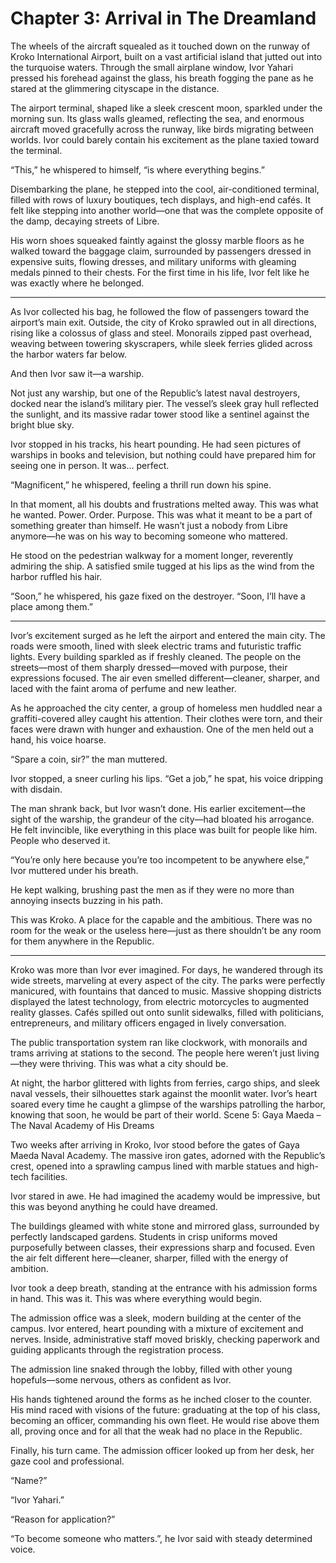 # Chapter 3: Arrival in The Dreamland

The wheels of the aircraft squealed as it touched down on the runway of Kroko International Airport, built on a vast artificial island that jutted out into the turquoise waters. Through the small airplane window, Ivor Yahari pressed his forehead against the glass, his breath fogging the pane as he stared at the glimmering cityscape in the distance.

The airport terminal, shaped like a sleek crescent moon, sparkled under the morning sun. Its glass walls gleamed, reflecting the sea, and enormous aircraft moved gracefully across the runway, like birds migrating between worlds. Ivor could barely contain his excitement as the plane taxied toward the terminal.

“This,” he whispered to himself, “is where everything begins.”

Disembarking the plane, he stepped into the cool, air-conditioned terminal, filled with rows of luxury boutiques, tech displays, and high-end cafés. It felt like stepping into another world—one that was the complete opposite of the damp, decaying streets of Libre.

His worn shoes squeaked faintly against the glossy marble floors as he walked toward the baggage claim, surrounded by passengers dressed in expensive suits, flowing dresses, and military uniforms with gleaming medals pinned to their chests. For the first time in his life, Ivor felt like he was exactly where he belonged.

---

As Ivor collected his bag, he followed the flow of passengers toward the airport’s main exit. Outside, the city of Kroko sprawled out in all directions, rising like a colossus of glass and steel. Monorails zipped past overhead, weaving between towering skyscrapers, while sleek ferries glided across the harbor waters far below.

And then Ivor saw it—a warship.

Not just any warship, but one of the Republic’s latest naval destroyers, docked near the island’s military pier. The vessel’s sleek gray hull reflected the sunlight, and its massive radar tower stood like a sentinel against the bright blue sky.

Ivor stopped in his tracks, his heart pounding. He had seen pictures of warships in books and television, but nothing could have prepared him for seeing one in person. It was... perfect.

“Magnificent,” he whispered, feeling a thrill run down his spine.

In that moment, all his doubts and frustrations melted away. This was what he wanted. Power. Order. Purpose. This was what it meant to be a part of something greater than himself. He wasn’t just a nobody from Libre anymore—he was on his way to becoming someone who mattered.

He stood on the pedestrian walkway for a moment longer, reverently admiring the ship. A satisfied smile tugged at his lips as the wind from the harbor ruffled his hair.

“Soon,” he whispered, his gaze fixed on the destroyer. “Soon, I’ll have a place among them.”

---

Ivor’s excitement surged as he left the airport and entered the main city. The roads were smooth, lined with sleek electric trams and futuristic traffic lights. Every building sparkled as if freshly cleaned. The people on the streets—most of them sharply dressed—moved with purpose, their expressions focused. The air even smelled different—cleaner, sharper, and laced with the faint aroma of perfume and new leather.

As he approached the city center, a group of homeless men huddled near a graffiti-covered alley caught his attention. Their clothes were torn, and their faces were drawn with hunger and exhaustion. One of the men held out a hand, his voice hoarse.

“Spare a coin, sir?” the man muttered.

Ivor stopped, a sneer curling his lips. “Get a job,” he spat, his voice dripping with disdain.

The man shrank back, but Ivor wasn’t done. His earlier excitement—the sight of the warship, the grandeur of the city—had bloated his arrogance. He felt invincible, like everything in this place was built for people like him. People who deserved it.

“You’re only here because you’re too incompetent to be anywhere else,” Ivor muttered under his breath.

He kept walking, brushing past the men as if they were no more than annoying insects buzzing in his path.

This was Kroko. A place for the capable and the ambitious. There was no room for the weak or the useless here—just as there shouldn’t be any room for them anywhere in the Republic.

---

Kroko was more than Ivor ever imagined. For days, he wandered through its wide streets, marveling at every aspect of the city. The parks were perfectly manicured, with fountains that danced to music. Massive shopping districts displayed the latest technology, from electric motorcycles to augmented reality glasses. Cafés spilled out onto sunlit sidewalks, filled with politicians, entrepreneurs, and military officers engaged in lively conversation.

The public transportation system ran like clockwork, with monorails and trams arriving at stations to the second. The people here weren’t just living—they were thriving. This was what a city should be.

At night, the harbor glittered with lights from ferries, cargo ships, and sleek naval vessels, their silhouettes stark against the moonlit water. Ivor’s heart soared every time he caught a glimpse of the warships patrolling the harbor, knowing that soon, he would be part of their world.
Scene 5: Gaya Maeda – The Naval Academy of His Dreams

Two weeks after arriving in Kroko, Ivor stood before the gates of Gaya Maeda Naval Academy. The massive iron gates, adorned with the Republic’s crest, opened into a sprawling campus lined with marble statues and high-tech facilities.

Ivor stared in awe. He had imagined the academy would be impressive, but this was beyond anything he could have dreamed.

The buildings gleamed with white stone and mirrored glass, surrounded by perfectly landscaped gardens. Students in crisp uniforms moved purposefully between classes, their expressions sharp and focused. Even the air felt different here—cleaner, sharper, filled with the energy of ambition.

Ivor took a deep breath, standing at the entrance with his admission forms in hand. This was it. This was where everything would begin.

The admission office was a sleek, modern building at the center of the campus. Ivor entered, heart pounding with a mixture of excitement and nerves. Inside, administrative staff moved briskly, checking paperwork and guiding applicants through the registration process.

The admission line snaked through the lobby, filled with other young hopefuls—some nervous, others as confident as Ivor.

His hands tightened around the forms as he inched closer to the counter. His mind raced with visions of the future: graduating at the top of his class, becoming an officer, commanding his own fleet. He would rise above them all, proving once and for all that the weak had no place in the Republic.

Finally, his turn came. The admission officer looked up from her desk, her gaze cool and professional.

“Name?”

“Ivor Yahari.”

“Reason for application?”

“To become someone who matters.”, he Ivor said with steady determined voice.